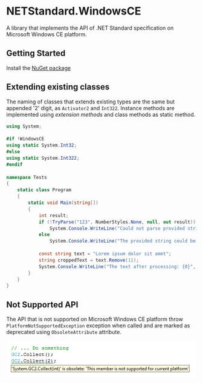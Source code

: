 # NETStandard.WindowsCE
A library that implements the API of .NET Standard specification on Microsoft Windows CE platform.

## Getting Started
Install the [NuGet package](https://www.nuget.org/packages/NETStandard.WindowsCE/)

## Extending existing classes

The naming of classes that extends existing types are the same but appended '2' digit, as `Activator2` and `Int322`.
Instance methods are implemented using _extension methods_ and class methods as static method.

```csharp
using System;

#if !WindowsCE
using static System.Int32;
#else
using static System.Int322;
#endif

namespace Tests
{
    static class Program
    {
        static void Main(string[])
        {
            int result;
            if (!TryParse("123", NumberStyles.None, null, out result))
                System.Console.WriteLine("Could not parse provided string");
            else
                System.Console.WriteLine("The provided string could be parsed");
            
            const string text = "Lorem ipsum dolor sit amet";
            string croppedText = text.Remove(11);
            System.Console.WriteLine("The text after processing: {0}", croppedText);
        }
    }
}
```

## Not Supported API

The API that is not supported on Microsoft Windows CE platform throw `PlatformNotSupportedException` exception when called
and are marked as deprecated using `ObsoleteAttribute` attribute.

![VS showing deprecated message for not supported API](docs/not-supported.png)
